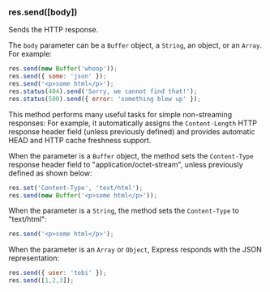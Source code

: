 <!---
 Copyright (c) 2016 StrongLoop, IBM, and Express Contributors
 License: MIT
-->

<h3 id='res.send'>res.send([body])</h3>

Sends the HTTP response.

The `body` parameter can be a `Buffer` object, a `String`, an object, or an `Array`.
For example:

~~~js
res.send(new Buffer('whoop'));
res.send({ some: 'json' });
res.send('<p>some html</p>');
res.status(404).send('Sorry, we cannot find that!');
res.status(500).send({ error: 'something blew up' });
~~~

This method performs many useful tasks for simple non-streaming responses:
For example, it automatically assigns the `Content-Length` HTTP response header field
(unless previously defined) and provides automatic HEAD and HTTP cache freshness support.

When the parameter is a `Buffer` object, the method sets the `Content-Type`
response header field  to "application/octet-stream", unless previously defined as shown below:

~~~js
res.set('Content-Type', 'text/html');
res.send(new Buffer('<p>some html</p>'));
~~~

When the parameter is a `String`, the method sets the `Content-Type` to "text/html":

~~~js
res.send('<p>some html</p>');
~~~

When the parameter is an `Array` or `Object`, Express responds with the JSON representation:

~~~js
res.send({ user: 'tobi' });
res.send([1,2,3]);
~~~

